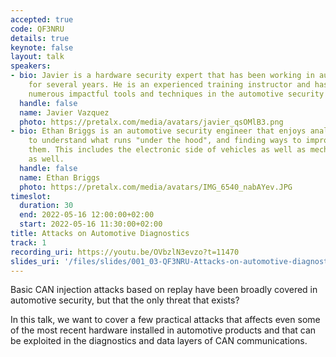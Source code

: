 ```yaml
---
accepted: true
code: QF3NRU
details: true
keynote: false
layout: talk
speakers:
- bio: Javier is a hardware security expert that has been working in automotive security
    for several years. He is an experienced training instructor and has published
    numerous impactful tools and techniques in the automotive security sector.
  handle: false
  name: Javier Vazquez
  photo: https://pretalx.com/media/avatars/javier_qsOMlB3.png
- bio: Ethan Briggs is an automotive security engineer that enjoys analyzing systems
    to understand what runs "under the hood", and finding ways to improve or compromise
    them. This includes the electronic side of vehicles as well as mechanical aspects
    as well.
  handle: false
  name: Ethan Briggs
  photo: https://pretalx.com/media/avatars/IMG_6540_nabAYev.JPG
timeslot:
  duration: 30
  end: 2022-05-16 12:00:00+02:00
  start: 2022-05-16 11:30:00+02:00
title: Attacks on Automotive Diagnostics
track: 1
recording_uri: https://youtu.be/OVbzlN3evzo?t=11470
slides_uri: '/files/slides/001_03-QF3NRU-Attacks-on-automotive-diagnostics-2022.pdf'
---
```


Basic CAN injection attacks based on replay have been broadly covered in automotive security, but that the only threat that exists?

In this talk, we want to cover a few practical attacks that affects even some of the most recent hardware installed in automotive products and that can be exploited in the diagnostics and data layers of CAN communications.